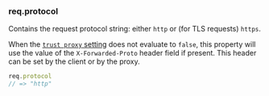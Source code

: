 <!---
 Copyright (c) 2016 StrongLoop, IBM, and Express Contributors
 License: MIT
-->

<h3 id='req.protocol'>req.protocol</h3>

Contains the request protocol string: either `http` or (for TLS requests) `https`.

When the [`trust proxy` setting](/4x/api.html#trust.proxy.options.table) does not evaluate to `false`,
this property will use the value of the `X-Forwarded-Proto` header field if present.
This header can be set by the client or by the proxy.

```js
req.protocol
// => "http"
```
